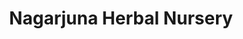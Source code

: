 ---
title: "Nagarjuna Herbal Nursery"
url: /vazhakulam/nagarjuna-herbal-nursery/
shop: Allgemein
---